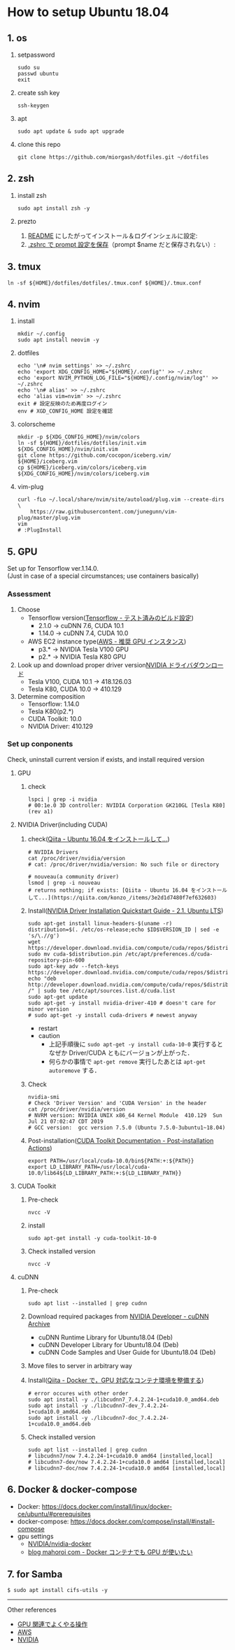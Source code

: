 # How to setup Ubuntu 18.04

## 1. os
1. setpassword

    ```console
    sudo su
    passwd ubuntu
    exit
    ```

1. create ssh key

    ```console
    ssh-keygen
    ```

1. apt

    ```console
    sudo apt update & sudo apt upgrade
    ```

1. clone this repo

    ```console
    git clone https://github.com/miorgash/dotfiles.git ~/dotfiles
    ```

## 2. zsh
1. install zsh

    ```console
    sudo apt install zsh -y
    ```

1. prezto
    1. [README](https://github.com/sorin-ionescu/prezto) にしたがってインストール＆ログインシェルに設定: 
    1. [.zshrc で prompt 設定を保存](https://qiita.com/notakaos/items/89057f2119655ab9f920)（prompt $name だと保存されない）: 

## 3. tmux
```console
ln -sf ${HOME}/dotfiles/dotfiles/.tmux.conf ${HOME}/.tmux.conf
```

## 4. nvim

1. install

    ```console
    mkdir ~/.config
    sudo apt install neovim -y
    ```

1. dotfiles

    ```console
    echo '\n# nvim settings' >> ~/.zshrc
    echo 'export XDG_CONFIG_HOME="${HOME}/.config"' >> ~/.zshrc
    echo 'export NVIM_PYTHON_LOG_FILE="${HOME}/.config/nvim/log"' >> ~/.zshrc
    echo '\n# alias' >> ~/.zshrc
    echo 'alias vim=nvim' >> ~/.zshrc
    exit # 設定反映のため再度ログイン
    env # XGD_CONFIG_HOME 設定を確認
    ```

1. colorscheme

    ```console
    mkdir -p ${XDG_CONFIG_HOME}/nvim/colors
    ln -sf ${HOME}/dotfiles/dotfiles/init.vim ${XDG_CONFIG_HOME}/nvim/init.vim
    git clone https://github.com/cocopon/iceberg.vim/ ${HOME}/iceberg.vim
    cp ${HOME}/iceberg.vim/colors/iceberg.vim ${XDG_CONFIG_HOME}/nvim/colors/iceberg.vim
    
    ```

1. vim-plug
   ```console
   curl -fLo ~/.local/share/nvim/site/autoload/plug.vim --create-dirs \
       https://raw.githubusercontent.com/junegunn/vim-plug/master/plug.vim
   vim
   # :PlugInstall
   ```

## 5. GPU

Set up for Tensorflow ver.1.14.0.  
(Just in case of a special circumstances; use containers basically)

### Assessment
1. Choose
    - Tensorflow version([Tensorflow - テスト済みのビルド設定](https://www.tensorflow.org/install/source#linux))
        - 2.1.0 -> cuDNN 7.6, CUDA 10.1
        - 1.14.0 -> cuDNN 7.4, CUDA 10.0
    - AWS EC2 instance type([AWS - 推奨 GPU インスタンス](https://docs.aws.amazon.com/ja_jp/dlami/latest/devguide/gpu.html))
        - p3.* -> NVIDIA Tesla V100 GPU
        - p2.* -> NVIDIA Tesla K80 GPU
1. Look up and download proper driver version[NVIDIA ドライバダウンロード](https://www.nvidia.co.jp/Download/index.aspx?lang=jp)
    - Tesla V100, CUDA 10.1 -> 418.126.03
    - Tesla K80, CUDA 10.0 -> 410.129
1. Determine composition
    - Tensorflow: 1.14.0
    - Tesla K80(p2.*)
    - CUDA Toolkit: 10.0
    - NVIDIA Driver: 410.129

### Set up conponents

Check, uninstall current version if exists, and install required version

1. GPU
    1. check

        ```console
        lspci | grep -i nvidia
        # 00:1e.0 3D controller: NVIDIA Corporation GK210GL [Tesla K80] (rev a1)
        ```
    
1. NVIDIA Driver(including CUDA)
    1. check([Qiita - Ubuntu 16.04 をインストールして...](https://qiita.com/konzo_/items/3e2d1d7480f7ef632603))

        ```console
        # NVIDIA Drivers
        cat /proc/driver/nvidia/version
        # cat: /proc/driver/nvidia/version: No such file or directory
    
        # nouveau(a community driver)
        lsmod | grep -i nouveau
        # returns nothing; if exists: [Qiita - Ubuntu 16.04 をインストールして...](https://qiita.com/konzo_/items/3e2d1d7480f7ef632603)
        ```

    1. Install([NVIDIA Driver Installation Quickstart Guide - 2.1. Ubuntu LTS](https://docs.nvidia.com/datacenter/tesla/tesla-installation-notes/index.html#ubuntu-lts))

        ```console
        sudo apt-get install linux-headers-$(uname -r)
        distribution=$(. /etc/os-release;echo $ID$VERSION_ID | sed -e 's/\.//g')
        wget https://developer.download.nvidia.com/compute/cuda/repos/$distribution/x86_64/cuda-$distribution.pin
        sudo mv cuda-$distribution.pin /etc/apt/preferences.d/cuda-repository-pin-600
        sudo apt-key adv --fetch-keys https://developer.download.nvidia.com/compute/cuda/repos/$distribution/x86_64/7fa2af80.pub
        echo "deb http://developer.download.nvidia.com/compute/cuda/repos/$distribution/x86_64 /" | sudo tee /etc/apt/sources.list.d/cuda.list
        sudo apt-get update
        sudo apt-get -y install nvidia-driver-410 # doesn't care for minor version
        # sudo apt-get -y install cuda-drivers # newest anyway
        ```

        - restart
        - caution
            - 上記手順後に `sudo apt-get -y install cuda-10-0` 実行するとなぜか Driver/CUDA ともにバージョンが上がった．
            - 何らかの事情で `apt-get remove` 実行したあとは `apt-get autoremove` する．

    1. Check

        ```console
        nvidia-smi
        # Check 'Driver Version' and 'CUDA Version' in the header
        cat /proc/driver/nvidia/version
        # NVRM version: NVIDIA UNIX x86_64 Kernel Module  410.129  Sun Jul 21 07:02:47 CDT 2019
        # GCC version:  gcc version 7.5.0 (Ubuntu 7.5.0-3ubuntu1~18.04)
        ```

    1. Post-installation([CUDA Toolkit Documentation - Post-installation Actions](https://docs.nvidia.com/cuda/archive/10.0/cuda-installation-guide-linux/index.html#post-installation-actions))

        ```.zshrc
        export PATH=/usr/local/cuda-10.0/bin${PATH:+:${PATH}}
        export LD_LIBRARY_PATH=/usr/local/cuda-10.0/lib64${LD_LIBRARY_PATH:+:${LD_LIBRARY_PATH}}
        ```
    
1. CUDA Toolkit

    1. Pre-check

        ```console
        nvcc -V
        ```

    1. install
        ```console
        sudo apt-get install -y cuda-toolkit-10-0
        ```
    
    1. Check installed version

        ```console
        nvcc -V
        ```

1. cuDNN

    1. Pre-check
    
        ```console
        sudo apt list --installed | grep cudnn
        ```

    1. Download required packages from [NVIDIA Developer - cuDNN Archive](https://developer.nvidia.com/rdp/cudnn-archive#a-collapse742-10) 
        - cuDNN Runtime Library for Ubuntu18.04 (Deb)
        - cuDNN Developer Library for Ubuntu18.04 (Deb)
        - cuDNN Code Samples and User Guide for Ubuntu18.04 (Deb)
    1. Move files to server in arbitrary way
    1. Install([Qiita - Docker で，GPU 対応なコンテナ環境を整備する](https://qiita.com/ttsubo/items/c97173e1f04db3cbaeda#%EF%B8%8E-cudnn%E3%81%AE%E3%82%A4%E3%83%B3%E3%82%B9%E3%83%88%E3%83%BC%E3%83%AB))
    
        ```console
        # error occures with other order
        sudo apt install -y ./libcudnn7_7.4.2.24-1+cuda10.0_amd64.deb
        sudo apt install -y ./libcudnn7-dev_7.4.2.24-1+cuda10.0_amd64.deb
        sudo apt install -y ./libcudnn7-doc_7.4.2.24-1+cuda10.0_amd64.deb
        ```

    1. Check installed version
    
        ```console
        sudo apt list --installed | grep cudnn
        # libcudnn7/now 7.4.2.24-1+cuda10.0 amd64 [installed,local]
        # libcudnn7-dev/now 7.4.2.24-1+cuda10.0 amd64 [installed,local]
        # libcudnn7-doc/now 7.4.2.24-1+cuda10.0 amd64 [installed,local]
        ```

## 6. Docker & docker-compose
- Docker: https://docs.docker.com/install/linux/docker-ce/ubuntu/#prerequisites
- docker-compose: https://docs.docker.com/compose/install/#install-compose
- gpu settings
    - [NVIDIA/nvidia-docker](https://github.com/NVIDIA/nvidia-docker/tree/master#quickstart)
    - [blog mahoroi com - Docker コンテナでも GPU が使いたい](https://blog.mahoroi.com/posts/2019/12/docker-gpus-nvidia/)

## 7. for Samba
```console
$ sudo apt install cifs-utils -y
```

---
Other references

- [GPU 関連でよくやる操作](https://qiita.com/sao_rio/items/4ef5604d685f04669f74)
- [AWS](https://docs.aws.amazon.com/ja_jp/AWSEC2/latest/UserGuide/install-nvidia-driver.html)
- [NVIDIA](https://docs.nvidia.com/datacenter/tesla/tesla-installation-notes/index.html)

